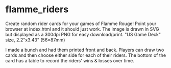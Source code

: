 # flamme_riders
Create random rider cards for your games of Flamme Rouge!
Point your browser at index.html and it should just work.  The image is drawn in SVG but displayed as a 300dpi PNG for easy download/print. "US Game Deck" size, 2.2"x3.43" (56×87mm)

I made a bunch and had them printed front and back.  Players can draw two cards and then choose either side for each of their riders.
The bottom of the card has a table to record the riders' wins & losses over time.
